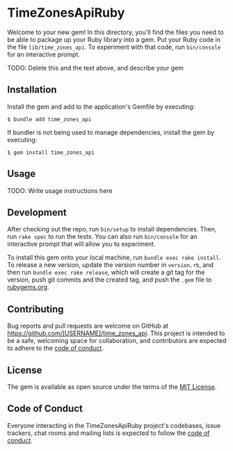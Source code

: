 # TimeZonesApiRuby

Welcome to your new gem! In this directory, you'll find the files you need to be able to package up your Ruby library into a gem. Put your Ruby code in the file `lib/time_zones_api`. To experiment with that code, run `bin/console` for an interactive prompt.

TODO: Delete this and the text above, and describe your gem

## Installation

Install the gem and add to the application's Gemfile by executing:

    $ bundle add time_zones_api

If bundler is not being used to manage dependencies, install the gem by executing:

    $ gem install time_zones_api

## Usage

TODO: Write usage instructions here

## Development

After checking out the repo, run `bin/setup` to install dependencies. Then, run `rake spec` to run the tests. You can also run `bin/console` for an interactive prompt that will allow you to experiment.

To install this gem onto your local machine, run `bundle exec rake install`. To release a new version, update the version number in `version.rb`, and then run `bundle exec rake release`, which will create a git tag for the version, push git commits and the created tag, and push the `.gem` file to [rubygems.org](https://rubygems.org).

## Contributing

Bug reports and pull requests are welcome on GitHub at https://github.com/[USERNAME]/time_zones_api. This project is intended to be a safe, welcoming space for collaboration, and contributors are expected to adhere to the [code of conduct](https://github.com/[USERNAME]/time_zones_api/blob/main/CODE_OF_CONDUCT.md).

## License

The gem is available as open source under the terms of the [MIT License](https://opensource.org/licenses/MIT).

## Code of Conduct

Everyone interacting in the TimeZonesApiRuby project's codebases, issue trackers, chat rooms and mailing lists is expected to follow the [code of conduct](https://github.com/[USERNAME]/time_zones_api/blob/main/CODE_OF_CONDUCT.md).
